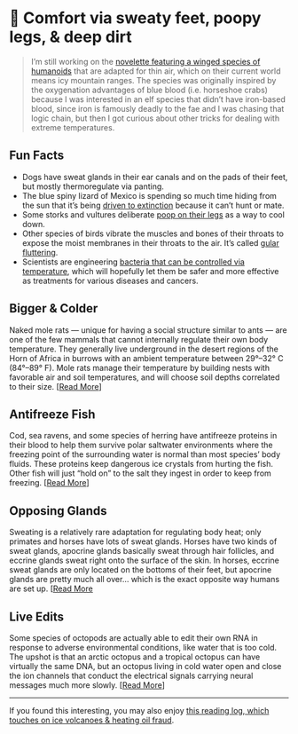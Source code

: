 # 📗 Comfort via sweaty feet, poopy legs, & deep dirt

> I’m still working on the [novelette featuring a winged species of humanoids](https://newsletter.eleanorkonik.com/arctic-birds/) that are adapted for thin air, which on their current world means icy mountain ranges. The species was originally inspired by the oxygenation advantages of blue blood (i.e. horseshoe crabs) because I was interested in an elf species that didn’t have iron-based blood, since iron is famously deadly to the fae and I was chasing that logic chain, but then I got curious about other tricks for dealing with extreme temperatures. 

## Fun Facts
 
- Dogs have sweat glands in their ear canals and on the pads of their feet, but mostly thermoregulate via panting. 
- The blue spiny lizard of Mexico is spending so much time hiding from the sun that it’s being [driven to extinction](https://www.nationalgeographic.com/animals/article/100513-science-environment-lizards-global-warming-extinctions) because it can’t hunt or mate.
- Some storks and vultures deliberate [poop on their legs](https://www.smithsonianmag.com/science-nature/panting-pooping-8-weird-ways-animals-keep-cool-180952226/?page=2) as a way to cool down. 
- Other species of birds vibrate the muscles and bones of their throats to expose the moist membranes in their throats to the air. It’s called [gular fluttering](https://asknature.org/strategy/gular-fluttering-dissipates-heat/). 
- Scientists are engineering [bacteria that can be controlled via temperature](https://www.caltech.edu/about/news/biologists-give-bacteria-thermostat-controls-52968), which will hopefully let them be safer and more effective as treatments for various diseases and cancers. 

## Bigger & Colder 

Naked mole rats — unique for having a social structure similar to ants — are one of the few mammals that cannot internally regulate their own body temperature. They generally live underground in the desert regions of the Horn of Africa in burrows with an ambient temperature between 29°–32° C (84°–89° F). Mole rats manage their temperature by building nests with favorable air and soil temperatures, and will choose soil depths correlated to their size. [[Read More](https://pubmed.ncbi.nlm.nih.gov/26590451/)] 

## Antifreeze Fish

Cod, sea ravens, and some species of herring have antifreeze proteins in their blood to help them survive polar saltwater environments where the freezing point of the surrounding water is normal than most species’ body fluids. These proteins keep dangerous ice crystals from hurting the fish. Other fish will just “hold on” to the salt they ingest in order to keep from freezing. [[Read More](https://thefisheriesblog.com/2017/12/11/how-do-fish-handle-cold-water/)] 

## Opposing Glands

Sweating is a relatively rare adaptation for regulating body heat; only primates and horses have lots of sweat glands. Horses have two kinds of sweat glands, apocrine glands basically sweat through hair follicles, and eccrine glands sweat right onto the surface of the skin. In horses, eccrine sweat glands are only located on the bottoms of their feet, but apocrine glands are pretty much all over… which is the exact opposite way humans are set up. [[Read More](https://www.horsehealthproducts.com/horsemans-report/equine-health/anatomy-of-your-horses-skin) 

## Live Edits

Some species of octopods are actually able to edit their own RNA in response to adverse environmental conditions, like water that is too cold. The upshot is that an arctic octopus and a tropical octopus can have virtually the same DNA, but an octopus living in cold water open and close the ion channels that conduct the electrical signals carrying neural messages much more slowly. [[Read More](https://www.livescience.com/17767-octopi-adapt-chilly-waters.html)] 

- - -  

<div class=infobox>If you found this interesting, you may also enjoy <a href=”https://eleanorkonik.com/heating-oil-fire-volcanoes/”>this reading log, which touches on ice volcanoes & heating oil fraud</a>.</div>
